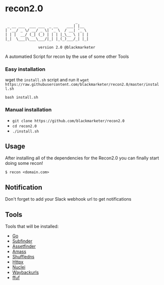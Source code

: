 # recon2.0
```
                                _
 _ __ ___  ___ ___  _ __    ___| |__
| '__/ _ \/ __/ _ \| '_ \  / __| '_ \
| | |  __/ (_| (_) | | | |_\__ \ | | |
|_|  \___|\___\___/|_| |_(_)___/_| |_|

               version 2.0 @blackmarketer
```
A automatied Script for recon by the use of some other Tools

### Easy installation
wget the `install.sh` script and run it
`wget https://raw.githubusercontent.com/blackmarketer/recon2.0/master/install.sh`

`bash install.sh`

### Manual installation
- `git clone https://github.com/blackmarketer/recon2.0`
 - `cd recon2.0`
 - `./install.sh`
## Usage

After installing all of the dependencies for the Recon2.0 you can finally start doing some recon!

```
$ recon <domain.com>
```
## Notification

Don't forget to add your Slack webhook url to get notifications
## Tools

Tools that will be installed:
- [Go](https://github.com/golang)
- [Subfinder](https://github.com/projectdiscovery/subfinder)
- [Assetfinder](https://github.com/tomnomnom/assetfinder)
- [Amass](https://github.com/OWASP/Amass)
- [Shuffledns](https://github.com/projectdiscovery/shuffledns)
- [Httpx](https://github.com/projectdiscovery/httpx)
- [Nuclei](https://github.com/projectdiscovery/nuclei)
- [Waybackurls](https://github.com/tomnomnom/waybackurls)
- [ffuf](https://github.com/ffuf/ffuf)
